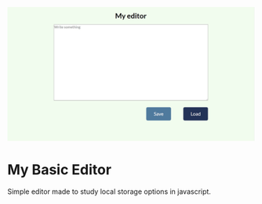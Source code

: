 ![cover](src/assets/img/cover.jpg)

# My Basic Editor

Simple editor made to study local storage options in javascript.

